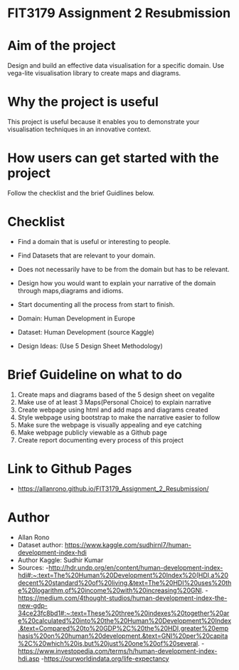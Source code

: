# FIT3179 Assignment 2 Resubmission

# Aim of the project

Design and build an effective data visualisation for a specific domain.
Use vega-lite visualisation library to create maps and diagrams.

# Why the project is useful

This project is useful because it enables you to demonstrate your visualisation 
techniques in an innovative context.   

# How users can get started with the project

Follow the checklist and the brief Guidlines below. 


# Checklist

- Find a domain that is useful or interesting to people.
- Find Datasets that are relevant to your domain. 
- Does not necessarily have to be from the domain but has to be relevant.
- Design how you would want to explain your narrative of the domain through maps,diagrams and idioms.
- Start documenting all the process from start to finish.

- Domain: Human Development in Europe
- Dataset: Human Development (source Kaggle)
- Design Ideas: (Use 5 Design Sheet Methodology)

# Brief Guideline on what to do
1.  Create maps and diagrams based of the 5 design sheet on vegalite
2.  Make use of at least 3 Maps(Personal Choice) to explain narrative
3.  Create webpage using html and add maps and diagrams created
4.  Style webpage using bootstrap to make the narrative easier to follow
5.  Make sure the webpage is visually appealing and eye catching
6.  Make webpage publicly viewable as a Github page
7.  Create report documenting every process of this project

# Link to Github Pages
- https://allanrono.github.io/FIT3179_Assignment_2_Resubmission/

# Author 
- Allan Rono
- Dataset author: https://www.kaggle.com/sudhirnl7/human-development-index-hdi
- Author Kaggle: Sudhir Kumar
- Sources:
    -http://hdr.undp.org/en/content/human-development-index-hdi#:~:text=The%20Human%20Development%20Index%20(HDI,a%20decent%20standard%20of%20living.&text=The%20HDI%20uses%20the%20logarithm,of%20income%20with%20increasing%20GNI.
    -https://medium.com/4thought-studios/human-development-index-the-new-gdp-34ce23fc8bd1#:~:text=These%20three%20indexes%20together%20are%20calculated%20into%20the%20Human%20Development%20Index.&text=Compared%20to%20GDP%2C%20the%20HDI,greater%20emphasis%20on%20human%20development.&text=GNI%20per%20capita%2C%20which%20is,but%20just%20one%20of%20several.
    -https://www.investopedia.com/terms/h/human-development-index-hdi.asp
    -https://ourworldindata.org/life-expectancy



